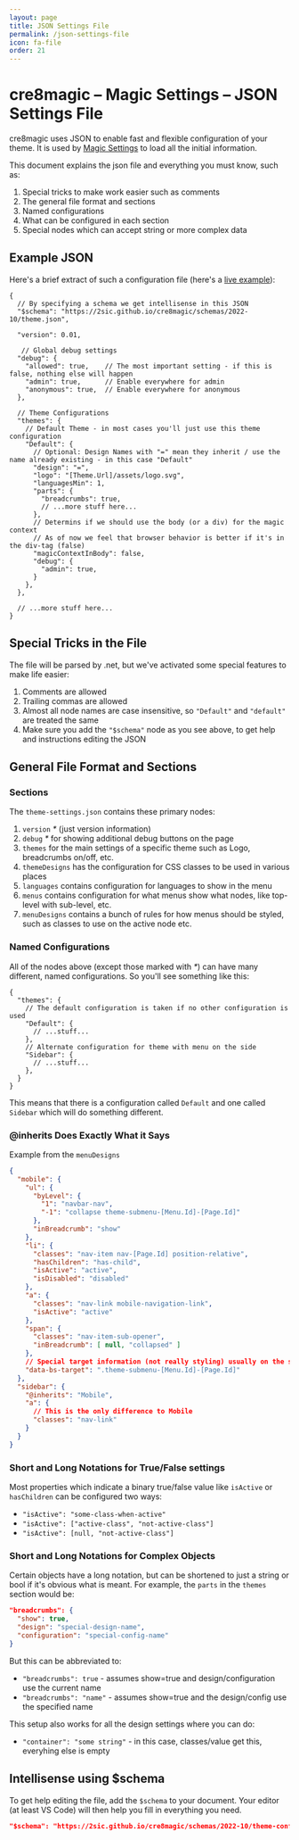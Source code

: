 ```yaml
---
layout: page
title: JSON Settings File
permalink: /json-settings-file
icon: fa-file
order: 21
---
```


# cre8magic – Magic Settings – JSON Settings File

cre8magic uses JSON to enable fast and flexible configuration of your theme.
It is used by [Magic Settings](./magic-settings.md) to load all the initial information.

This document explains the json file and everything you must know, such as:

1. Special tricks to make work easier such as comments
1. The general file format and sections
1. Named configurations
1. What can be configured in each section
1. Special nodes which can accept string or more complex data

## Example JSON

Here's a brief extract of such a configuration file
(here's a [live example](https://github.com/2sic/oqtane-theme-2shine-bs5/blob/main/Client/src/theme.json)):

```jsonc
{
  // By specifying a schema we get intellisense in this JSON
  "$schema": "https://2sic.github.io/cre8magic/schemas/2022-10/theme.json",

  "version": 0.01,

   // Global debug settings
  "debug": {
    "allowed": true,    // The most important setting - if this is false, nothing else will happen
    "admin": true,      // Enable everywhere for admin
    "anonymous": true,  // Enable everywhere for anonymous
  },

  // Theme Configurations
  "themes": {
    // Default Theme - in most cases you'll just use this theme configuration
    "Default": {
      // Optional: Design Names with "=" mean they inherit / use the name already existing - in this case "Default"
      "design": "=",
      "logo": "[Theme.Url]/assets/logo.svg",
      "languagesMin": 1,
      "parts": {
        "breadcrumbs": true,
        // ...more stuff here...
      },
      // Determins if we should use the body (or a div) for the magic context
      // As of now we feel that browser behavior is better if it's in the div-tag (false)
      "magicContextInBody": false,
      "debug": {
        "admin": true,
      }
    },
  },

  // ...more stuff here...
}
```


## Special Tricks in the File

The file will be parsed by .net, but we've activated some special features to make life easier:

1. Comments are allowed
1. Trailing commas are allowed
1. Almost all node names are case insensitive, so `"Default"` and `"default"` are treated the same
1. Make sure you add the `"$schema"` node as you see above, to get help and instructions editing the JSON


## General File Format and Sections

### Sections

The `theme-settings.json` contains these primary nodes:

1. `version` _*_ (just version information)
1. `debug` _*_ for showing additional debug buttons on the page
1. `themes` for the main settings of a specific theme such as Logo, breadcrumbs on/off, etc.
1. `themeDesigns` has the configuration for CSS classes to be used in various places
1. `languages` contains configuration for languages to show in the menu
1. `menus` contains configuration for what menus show what nodes, like top-level with sub-level, etc.
1. `menuDesigns` contains a bunch of rules for how menus should be styled, such as classes to use on the active node etc.

### Named Configurations

All of the nodes above (except those marked with _*_) can have many different, named configurations.
So you'll see something like this:

```jsonc
{
  "themes": {
    // The default configuration is taken if no other configuration is used
    "Default": {
      // ...stuff...
    },
    // Alternate configuration for theme with menu on the side
    "Sidebar": {
      // ...stuff...
    },
  }
}
```

This means that there is a configuration called `Default` and one called `Sidebar` which will do something different.


### @inherits Does Exactly What it Says

Example from the `menuDesigns`

```json
{
  "mobile": {
    "ul": {
      "byLevel": {
        "1": "navbar-nav",
        "-1": "collapse theme-submenu-[Menu.Id]-[Page.Id]"
      },
      "inBreadcrumb": "show"
    },
    "li": {
      "classes": "nav-item nav-[Page.Id] position-relative",
      "hasChildren": "has-child",
      "isActive": "active",
      "isDisabled": "disabled"
    },
    "a": {
      "classes": "nav-link mobile-navigation-link",
      "isActive": "active"
    },
    "span": {
      "classes": "nav-item-sub-opener",
      "inBreadcrumb": [ null, "collapsed" ]
    },
    // Special target information (not really styling) usually on the span-tag
    "data-bs-target": ".theme-submenu-[Menu.Id]-[Page.Id]"
  },
  "sidebar": {
    "@inherits": "Mobile",
    "a": {
      // This is the only difference to Mobile
      "classes": "nav-link"
    }
  }
}
```


### Short and Long Notations for True/False settings

Most properties which indicate a binary true/false value like `isActive` or `hasChildren` can be configured two ways:

* `"isActive": "some-class-when-active"`
* `"isActive": ["active-class", "not-active-class"]`
* `"isActive": [null, "not-active-class"]`


### Short and Long Notations for Complex Objects

Certain objects have a long notation, but can be shortened to just a string or bool if it's obvious what is meant. For example, the `parts` in the `themes` section would be:

```json
"breadcrumbs": {
  "show": true,
  "design": "special-design-name",
  "configuration": "special-config-name"
}
```

But this can be abbreviated to:

* `"breadcrumbs": true` - assumes show=true and design/configuration use the current name
* `"breadcrumbs": "name"` - assumes show=true and the design/config use the specified name

This setup also works for all the design settings where you can do:

* `"container": "some string"` - in this case, classes/value get this, everyhing else is empty


## Intellisense using $schema

To get help editing the file, add the `$schema` to your document.
Your editor (at least VS Code) will then help you fill in everything you need.

```json
"$schema": "https://2sic.github.io/cre8magic/schemas/2022-10/theme-configurations.schema.json"
```
